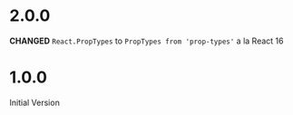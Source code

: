# 2.0.0
__CHANGED__ `React.PropTypes` to `PropTypes from 'prop-types'` a la React 16

# 1.0.0
Initial Version